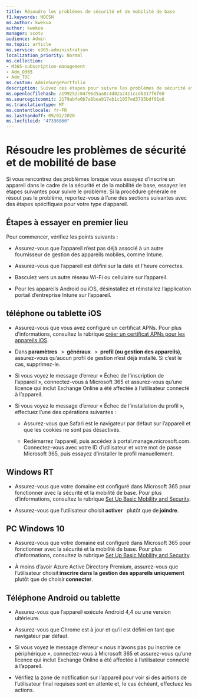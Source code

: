 ```yaml
---
title: Résoudre les problèmes de sécurité et de mobilité de base
f1.keywords: NOCSH
ms.author: kwekua
author: kwekua
manager: scotv
audience: Admin
ms.topic: article
ms.service: o365-administration
localization_priority: Normal
ms.collection:
- M365-subscription-management
- Adm_O365
- Adm_TOC
ms.custom: AdminSurgePortfolio
description: Suivez ces étapes pour suivre les problèmes de sécurité et de mobilité de base
ms.openlocfilehash: a199252c04796d5aa8c4d82a2411ccd6317f6f60
ms.sourcegitcommit: 2179abfe0b7a8bea917eb1c1057ed3795bdf91e6
ms.translationtype: MT
ms.contentlocale: fr-FR
ms.lasthandoff: 09/02/2020
ms.locfileid: "47336860"
---
```

# <a name="troubleshoot-basic-mobility-and-security"></a>Résoudre les problèmes de sécurité et de mobilité de base

Si vous rencontrez des problèmes lorsque vous essayez d’inscrire un appareil dans le cadre de la sécurité et de la mobilité de base, essayez les étapes suivantes pour suivre le problème. Si la procédure générale ne résout pas le problème, reportez-vous à l’une des sections suivantes avec des étapes spécifiques pour votre type d’appareil.

## <a name="steps-to-try-first"></a>Étapes à essayer en premier lieu

Pour commencer, vérifiez les points suivants :

- Assurez-vous que l’appareil n’est pas déjà associé à un autre fournisseur de gestion des appareils mobiles, comme Intune.
    
- Assurez-vous que l’appareil est défini sur la date et l’heure correctes.
    
- Basculez vers un autre réseau Wi-Fi ou cellulaire sur l’appareil.
    
- Pour les appareils Android ou iOS, désinstallez et réinstallez l’application portail d’entreprise Intune sur l’appareil. 

## <a name="ios-phone-or-tablet"></a>téléphone ou tablette iOS

- Assurez-vous que vous avez configuré un certificat APNs. Pour plus d’informations, consultez la rubrique [créer un certificat APNs pour les appareils iOS](create-an-apns-certificate-for-ios-devices.md).
    
- Dans **paramètres**   >  **généraux**   >  **profil (ou gestion des appareils)**, assurez-vous qu’aucun profil de gestion n’est déjà installé. Si c’est le cas, supprimez-le.
    
- Si vous voyez le message d’erreur « Échec de l’inscription de l’appareil », connectez-vous à Microsoft 365 et assurez-vous qu’une licence qui inclut Exchange Online a été affectée à l’utilisateur connecté à l’appareil.
    
- Si vous voyez le message d’erreur « Échec de l’installation du profil », effectuez l’une des opérations suivantes :
    
    - Assurez-vous que Safari est le navigateur par défaut sur l’appareil et que les cookies ne sont pas désactivés.
    
    - Redémarrez l’appareil, puis accédez à portal.manage.microsoft.com. Connectez-vous avec votre ID d’utilisateur et votre mot de passe Microsoft 365, puis essayez d’installer le profil manuellement.    

## <a name="windows-rt"></a>Windows RT

- Assurez-vous que votre domaine est configuré dans Microsoft 365 pour fonctionner avec la sécurité et la mobilité de base. Pour plus d’informations, consultez la rubrique [Set Up Basic Mobility and Security](set-up-basic-mobility-and-security.md).
    
- Assurez-vous que l’utilisateur choisit **activer**   plutôt que de **joindre**.    

## <a name="windows-10-pc"></a>PC Windows 10

- Assurez-vous que votre domaine est configuré dans Microsoft 365 pour fonctionner avec la sécurité et la mobilité de base. Pour plus d’informations, consultez la rubrique [Set Up Basic Mobility and Security](set-up-basic-mobility-and-security.md).
    
- À moins d’avoir Azure Active Directory Premium, assurez-vous que l’utilisateur choisit **inscrire dans la gestion des appareils uniquement**   plutôt que de choisir **connecter**.

## <a name="android-phone-or-tablet"></a>Téléphone Android ou tablette

- Assurez-vous que l’appareil exécute Android 4,4 ou une version ultérieure.
    
- Assurez-vous que Chrome est à jour et qu’il est défini en tant que navigateur par défaut.
    
- Si vous voyez le message d’erreur « nous n’avons pas pu inscrire ce périphérique », connectez-vous à Microsoft 365 et assurez-vous qu’une licence qui inclut Exchange Online a été affectée à l’utilisateur connecté à l’appareil.
    
- Vérifiez la zone de notification sur l’appareil pour voir si des actions de l’utilisateur final requises sont en attente et, le cas échéant, effectuez les actions.